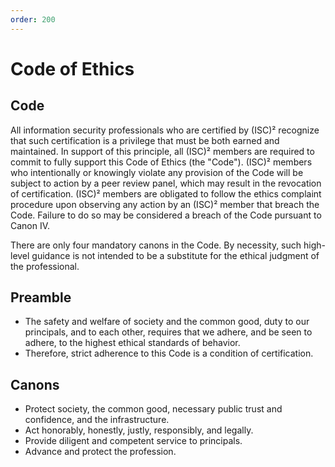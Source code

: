 ```yaml
---
order: 200
---
```


# Code of Ethics

## Code

All information security professionals who are certified by (ISC)² recognize that such certification is a privilege that must be both earned and maintained. In support of this principle, all (ISC)² members are required to commit to fully support this Code of Ethics (the "Code"). (ISC)² members who intentionally or knowingly violate any provision of the Code will be subject to action by a peer review panel, which may result in the revocation of certification. (ISC)² members are obligated to follow the ethics complaint procedure upon observing any action by an (ISC)² member that breach the Code. Failure to do so may be considered a breach of the Code pursuant to Canon IV.

There are only four mandatory canons in the Code. By necessity, such high-level guidance is not intended to be a substitute for the ethical judgment of the professional.

## Preamble

- The safety and welfare of society and the common good, duty to our principals, and to each other, requires that we adhere, and be seen to adhere, to the highest ethical standards of behavior.
- Therefore, strict adherence to this Code is a condition of certification.

## Canons

- Protect society, the common good, necessary public trust and confidence, and the infrastructure.
- Act honorably, honestly, justly, responsibly, and legally.
- Provide diligent and competent service to principals.
- Advance and protect the profession.
